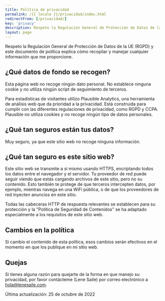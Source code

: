 ```yaml
---
title: Política de privacidad
permalink: /{{ locale }}/privacidad/index.html
redirectFrom: [/privacidad/]
key: 'privacy'
description: Respeto la Regulación General de Protección de Datos de la UE (RGPD) y este documento de política explica cómo recopilar y manejar cualquier información.
layout: page
---
```


Respeto la Regulación General de Protección de Datos de la UE (RGPD) y este documento de política explica cómo recopilar y manejar cualquier información que me proporcione.

## ¿Qué datos de fondo se recogen?

Esta página web no recoge ningún dato personal. No establece ninguna cookie y no utiliza ningún script de seguimiento de terceros.

Para estadísticas de visitantes utilizo Plausible Analytics, una herramienta de análisis web que da prioridad a la privacidad. Está construida para cumplir con las diferentes regulaciones de privacidad, como RGPD y CCPA. Plausible no utiliza cookies y no recoge ningún tipo de datos personales.

## ¿Qué tan seguros están tus datos?

Muy seguro, ya que este sitio web no recoge ninguna información.

## ¿Qué tan seguro es este sitio web?

Este sitio web se transmite a sí mismo usando HTTPS, encriptando todos los datos entre el navegador y el servidor. Tu proveedor de red puede seguir viendo que estás cargando archivos de este sitio, pero no su contenido. Esto también te protege de que terceros intercepten datos, por ejemplo, mientras navega en una WiFi pública, o de que los proveedores de red inyecten anuncios en este sitio.

Todas las cabeceras HTTP de respuesta relevantes se establecen para su protección y la "Política de Seguridad de Contenidos" se ha adaptado especialmente a los requisitos de este sitio web.

## Cambios en la política

Si cambio el contenido de esta política, esos cambios serán efectivos en el momento en que los publique en mi sitio web.

## Quejas

Si tienes alguna razón para quejarte de la forma en que manejo su privacidad, por favor contácteme (Lene Saile) por correo electrónico a [hola@lenesaile.com](mailto:hello@hola@lenesaile.com).

Última actualización: 25 de octubre de 2022
